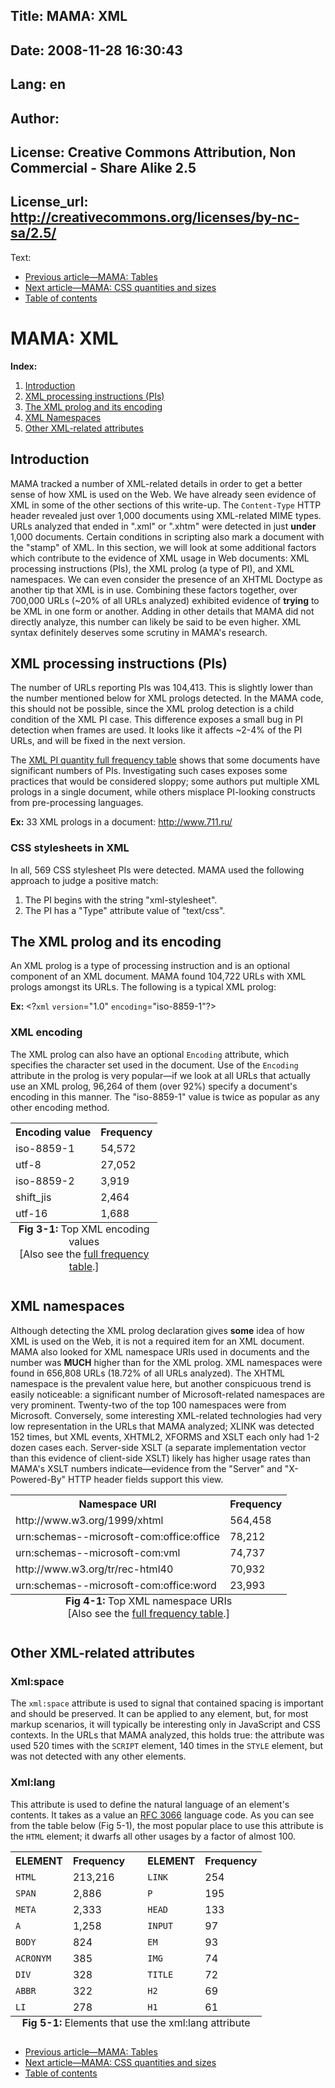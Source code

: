 Title: MAMA: XML
----
Date: 2008-11-28 16:30:43
----
Lang: en
----
Author: 
----
License: Creative Commons Attribution, Non Commercial - Share Alike 2.5
----
License_url: http://creativecommons.org/licenses/by-nc-sa/2.5/
----
Text:

<ul class="seriesNav">
<li class="prev"><a href="http://dev.opera.com/articles/view/mama-tables/" rel="prev" title="link to the previous article in the series">Previous article&#8212;MAMA: Tables</a></li>
<li class="next"><a href="http://dev.opera.com/articles/view/mama-css-quantities-and-sizes/" rel="next" alt="link to the next article in the series">Next article&#8212;MAMA: CSS quantities and sizes</a></li>
<li><a href="http://dev.opera.com/articles/view/mama/#tableofcontents" rel="index">Table of contents</a></li>
</ul>

<h1>MAMA: XML</h1>

<p><strong>Index:</strong></p>
<ol>
    <li><a href="#intro">Introduction</a></li>
    <li><a href="#pis">XML processing instructions (PIs)</a></li>
    <li><a href="#prolog">The XML prolog and its encoding</a></li>
    <li><a href="#xmlnamespace">XML Namespaces</a></li>
    <li><a href="#xmlrelated">Other XML-related attributes</a></li>
</ol>

<h2 id="intro">Introduction</h2>
<p>MAMA tracked a number of XML-related details in order to get a better sense 
   of how XML is used on the Web. We have already seen evidence of XML in some 
   of the other sections of this write-up. The <code class="skeyw">Content-Type</code> 
   HTTP header revealed just over 1,000 documents using XML-related MIME types.
   URLs analyzed that ended in <span class="string">&quot;.xml&quot;</span> or 
   <span class="string">&quot;.xhtm&quot;</span> were detected in just <strong>under</strong>
   1,000 documents. Certain conditions in scripting also mark a document with the 
   &quot;stamp&quot; of XML. In this section, we will look at some additional factors which 
   contribute to the evidence of XML usage in Web documents: XML processing 
   instructions (PIs), the XML prolog (a type of PI), and XML namespaces. We can 
   even consider the presence of an XHTML Doctype as another tip that XML is in use. 
   Combining these factors together, over 700,000 URLs (~20% of all URLs analyzed) 
   exhibited evidence of <strong>trying</strong> to be XML in one form or another. 
   Adding in other details that MAMA did not directly analyze, this number can 
   likely be said to be even higher. XML syntax definitely deserves some scrutiny 
   in MAMA&#39;s research.</p>

<h2 id="pis">XML processing instructions (PIs)</h2>
<p>The number of URLs reporting PIs was 104,413. This is slightly lower than the 
   number mentioned below for XML prologs detected. In the MAMA code, this should 
   not be possible, since the XML prolog detection is a child condition of the XML 
   PI case. This difference exposes a small bug in PI detection when frames are 
   used. It looks like it affects ~2-4% of the PI URLs, and will be fixed in the 
   next version.</p>

<p>The <a href="xmlpis-url.htm">XML PI quantity full frequency table</a> shows that 
   some documents have significant numbers of PIs. Investigating such cases exposes 
   some practices that would be considered sloppy; some authors put multiple XML 
   prologs in a single document, while others misplace PI-looking constructs from 
   pre-processing languages.</p>

<p class="note"><strong>Ex:</strong> 33 XML prologs in a document: <a href="http://www.711.ru/">http://www.711.ru/</a></p>

<h3>CSS stylesheets in XML</h3>
<p>In all, 569 CSS stylesheet PIs were detected. MAMA used the following approach to judge a positive match:</p>
<ol>
    <li>The PI begins with the string <span class="string">&quot;xml-stylesheet&quot;</span>.</li>
    <li>The PI has a &quot;Type&quot; attribute value of <span class="string">&quot;text/css&quot;</span>.</li>
</ol>

<h2 id="prolog">The XML prolog and its encoding</h2>
<p>An XML prolog is a type of processing instruction and is an optional component 
   of an XML document. MAMA found 104,722 URLs with XML prologs amongst its URLs. 
   The following is a typical XML prolog:</p>

<p class="note"><strong>Ex: </strong> &lt;?<code class="elem">xml</code> 
   <code class="att">version</code>=<span class="string">&quot;1.0&quot;</span> 
   <code class="att">encoding</code>=<span class="string">&quot;iso-8859-1&quot;</span>?&gt;</p>

<h3>XML encoding</h3>
<p>The XML prolog can also have an optional <code class="att">Encoding</code> 
   attribute, which specifies the character set used in the document. Use of the 
   <code class="att">Encoding</code> attribute in the prolog is very popular&#8212;if we look at all URLs that actually use an XML prolog, 96,264 of them (over 
   92%) specify a document&#39;s encoding in this manner. The <span class="string">&quot;iso-8859-1&quot;</span> 
   value is twice as popular as any other encoding method.</p>

<table cellspacing="0" cellpadding="3">
<caption class="comment" style="caption-side: bottom"><strong>Fig 3-1:</strong> 
   Top XML encoding values<br />[Also see the <a href="xmlenc-url.htm">full frequency table</a>.]</caption>
   <tr valign="bottom"><th>Encoding value</th><th>Frequency</th></tr>
   <tr class="r1"><td><span class="string">iso-8859-1</span></td><td class="num">54,572</td></tr>
   <tr class="r2"><td><span class="string">utf-8</span></td><td class="num">27,052</td></tr>
   <tr class="r1"><td><span class="string">iso-8859-2</span></td><td class="num">3,919</td></tr>
   <tr class="r2"><td><span class="string">shift_jis</span></td><td class="num">2,464</td></tr>
   <tr class="r1"><td><span class="string">utf-16</span></td><td class="num">1,688</td></tr>
</table>

<h2 id="xmlnamespace">XML namespaces</h2>
<p>Although detecting the XML prolog declaration gives <strong>some</strong> 
   idea of how XML is used on the Web, it is not a required item for an XML 
   document. MAMA also looked for XML namespace URIs used in documents and the 
   number was <strong>MUCH</strong> higher than for the XML prolog. XML namespaces 
   were found in 656,808 URLs (18.72% of all URLs analyzed). The XHTML namespace 
   is the prevalent value here, but another conspicuous trend is easily noticeable: 
   a significant number of Microsoft-related namespaces are very prominent. Twenty-two
   of the top 100 namespaces were from Microsoft. Conversely, some interesting 
   XML-related technologies had very low representation in the URLs that MAMA analyzed; 
   XLINK was detected 152 times, but XML events, XHTML2, XFORMS and XSLT each only 
   had 1-2 dozen cases each. Server-side XSLT (a separate implementation vector than
   this evidence of client-side XSLT) likely has higher usage rates than 
   MAMA&#39;s XSLT numbers indicate&#8212;evidence from the &quot;Server&quot; and &quot;X-Powered-By&quot;
   HTTP header fields support this view.</p>

<table cellspacing="0" cellpadding="3">
<caption class="comment" style="caption-side: bottom"><strong>Fig 4-1:</strong> Top XML namespace URIs<br />[Also see the 
   <a href="nsnamelist-url.htm">full frequency table</a>.]</caption>
   <tr valign="bottom"><th>Namespace URI</th><th>Frequency</th></tr>
   <tr class="r1"><td><span class="string">http://www.w3.org/1999/xhtml</span></td><td class="num">564,458</td></tr>
   <tr class="r2"><td><span class="string">urn:schemas--microsoft-com&#58;office&#58;office</span></td><td class="num">78,212</td></tr>
   <tr class="r1"><td><span class="string">urn:schemas--microsoft-com&#58;vml </span></td><td class="num">74,737</td></tr>
   <tr class="r2"><td><span class="string">http://www.w3.org/tr/rec-html40</span></td><td class="num">70,932</td></tr>
   <tr class="r1"><td><span class="string">urn:schemas--microsoft-com&#58;office&#58;word </span></td><td class="num">23,993</td></tr>
</table>

<h2 id="xmlrelated">Other XML-related attributes</h2>
<h3>Xml&#58;space</h3>
<p>The <code class="att">xml&#58;space</code> attribute is used to signal that contained spacing is important 
   and should be preserved. It can be applied to any element, but, for most markup 
   scenarios, it will typically be interesting only in JavaScript and CSS contexts. 
   In the URLs that MAMA analyzed, this holds true: the attribute was used 520 times
   with the <code class="elem">SCRIPT</code> element, 140 times in the 
   <code class="elem">STYLE</code> element, but was not detected with any other elements.</p>
    
<h3>Xml&#58;lang</h3>
<p>This attribute is used to define the natural language of an element&#39;s contents. 
   It takes as a value an <a href="http://www.ietf.org/rfc/rfc3066.txt">RFC 3066</a> 
   language code. As you can see from the table below (Fig 5-1), the most popular 
   place to use this attribute is the <code class="elem">HTML</code> element; it 
   dwarfs all other usages by a factor of almost 100.</p>

<table cellspacing="0" cellpadding="3">
<caption class="comment" style="caption-side: bottom"><strong>Fig 5-1:</strong> Elements that use the xml:lang attribute</caption>
   <tr valign="bottom"><th>ELEMENT</th><th>Frequency</th><th rowspan="10">&#xA0;</th><th>ELEMENT</th><th>Frequency</th></tr>
   <tr class="r1"><td><code class="elem">HTML</code></td><td class="num">213,216</td><td><code class="elem">LINK</code></td><td class="num">254</td></tr>
   <tr class="r2"><td><code class="elem">SPAN</code></td><td class="num">2,886</td><td><code class="elem">P</code></td><td class="num">195</td></tr>
   <tr class="r1"><td><code class="elem">META</code></td><td class="num">2,333</td><td><code class="elem">HEAD</code></td><td class="num">133</td></tr>
   <tr class="r2"><td><code class="elem">A</code></td><td class="num">1,258</td><td><code class="elem">INPUT</code></td><td class="num">97</td></tr>
   <tr class="r1"><td><code class="elem">BODY</code></td><td class="num">824</td><td><code class="elem">EM</code></td><td class="num">93</td></tr>
   <tr class="r2"><td><code class="elem">ACRONYM</code></td><td class="num">385</td><td><code class="elem">IMG</code></td><td class="num">74</td></tr>
   <tr class="r1"><td><code class="elem">DIV</code></td><td class="num">328</td><td><code class="elem">TITLE</code></td><td class="num">72</td></tr>
   <tr class="r2"><td><code class="elem">ABBR</code></td><td class="num">322</td><td><code class="elem">H2</code></td><td class="num">69</td></tr>
   <tr class="r1"><td><code class="elem">LI</code></td><td class="num">278</td><td><code class="elem">H1</code></td><td class="num">61</td></tr>
</table>

<ul class="seriesNav">
<li class="prev"><a href="http://dev.opera.com/articles/view/mama-tables/" rel="prev" title="link to the previous article in the series">Previous article&#8212;MAMA: Tables</a></li>
<li class="next"><a href="http://dev.opera.com/articles/view/mama-css-quantities-and-sizes/" rel="next" alt="link to the next article in the series">Next article&#8212;MAMA: CSS quantities and sizes</a></li>
<li><a href="http://dev.opera.com/articles/view/mama/#tableofcontents" rel="index">Table of contents</a></li>
</ul>
